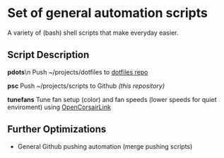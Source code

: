 # Set of general automation scripts
A variety of (bash) shell  scripts that make everyday easier.

## Script Description
**pdots**\n
Push ~/projects/dotfiles to [dotfiles repo](https://github.com/akomis/dotfiles)


**psc**
Push ~/projects/scripts to Github _(this repository)_


**tunefans**
Tune fan setup (color) and fan speeds (lower speeds for quiet enviroment)  using [OpenCorsairLink](https://github.com/audiohacked/OpenCorsairLink)



## Further Optimizations
* General Github pushing automation (merge pushing scripts)
